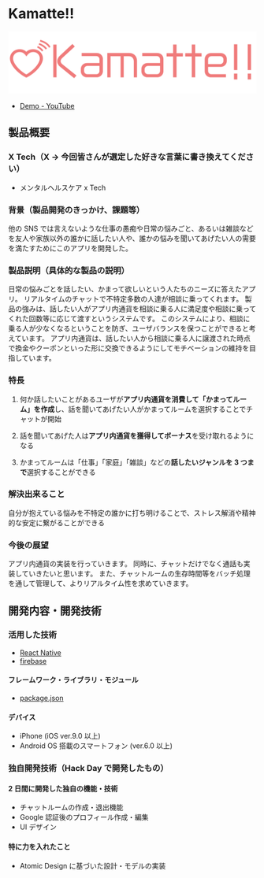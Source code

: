 # Kamatte!!

![Kamatte!!](https://github.com/jphacks/FK_1902/blob/dev/src/images/kamatte-logo-2.png)

- [Demo - YouTube](https://www.youtube.com/watch?v=lGfXmzBzebk&feature=youtu.be)

## 製品概要

### X Tech（X → 今回皆さんが選定した好きな言葉に書き換えてください）

- メンタルヘルスケア x Tech

### 背景（製品開発のきっかけ、課題等）

他の SNS では言えないような仕事の愚痴や日常の悩みごと、あるいは雑談などを友人や家族以外の誰かに話したい人や、誰かの悩みを聞いてあげたい人の需要を満たすためにこのアプリを開発した。

### 製品説明（具体的な製品の説明）

日常の悩みごとを話したい、かまって欲しいという人たちのニーズに答えたアプリ。
リアルタイムのチャットで不特定多数の人達が相談に乗ってくれます。
製品の強みは、話したい人がアプリ内通貨を相談に乗る人に満足度や相談に乗ってくれた回数等に応じて渡すというシステムです。
このシステムにより、相談に乗る人が少なくなるということを防ぎ、ユーザバランスを保つことができると考えています。
アプリ内通貨は、話したい人から相談に乗る人に譲渡された時点で換金やクーポンといった形に交換できるようにしてモチベーションの維持を目指しています。

### 特長

1. 何か話したいことがあるユーザが**アプリ内通貨を消費して「かまってルーム」を作成**し、話を聞いてあげたい人がかまってルームを選択することでチャットが開始

2. 話を聞いてあげた人は**アプリ内通貨を獲得してボーナス**を受け取れるようになる

3. かまってルームは「仕事」「家庭」「雑談」などの**話したいジャンルを 3 つまで**選択することができる

### 解決出来ること

自分が抱えている悩みを不特定の誰かに打ち明けることで、ストレス解消や精神的な安定に繋がることができる

### 今後の展望

アプリ内通貨の実装を行っていきます。
同時に、チャットだけでなく通話も実装していきたいと思います。
また、チャットルームの生存時間等をバッチ処理を通して管理して、よりリアルタイム性を求めていきます。

## 開発内容・開発技術

### 活用した技術

- [React Native](https://facebook.github.io/react-native/)
- [firebase](https://console.firebase.google.com/u/0/?hl=ja)

#### フレームワーク・ライブラリ・モジュール

- [package.json](https://github.com/jphacks/FK_1902/blob/dev/package.json)

#### デバイス

- iPhone (iOS ver.9.0 以上)
- Android OS 搭載のスマートフォン (ver.6.0 以上)

### 独自開発技術（Hack Day で開発したもの）

#### 2 日間に開発した独自の機能・技術

- チャットルームの作成・退出機能
- Google 認証後のプロフィール作成・編集
- UI デザイン

#### 特に力を入れたこと

- Atomic Design に基づいた設計・モデルの実装
